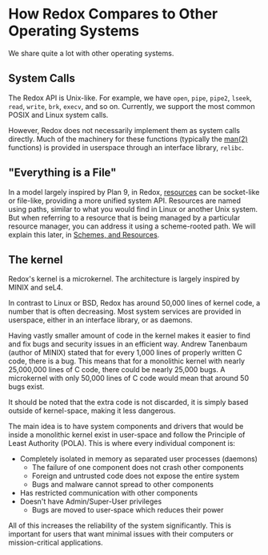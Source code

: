 # How Redox Compares to Other Operating Systems

We share quite a lot with other operating systems.

## System Calls

The Redox API is Unix-like. For example, we have `open`, `pipe`, `pipe2`, `lseek`, `read`, `write`, `brk`, `execv`, and so on. Currently, we support the most common POSIX and Linux system calls.

However, Redox does not necessarily implement them as system calls directly. Much of the machinery for these functions (typically the [man(2)](https://en.wikipedia.org/wiki/Man_page#Manual_sections) functions) is provided in userspace through an interface library, `relibc`.

## "Everything is a File"

In a model largely inspired by Plan 9, in Redox, [resources](./resources.md) can be socket-like or file-like, providing a more unified system API.
Resources are named using paths, similar to what you would find in Linux or another Unix system.
But when referring to a resource that is being managed by a particular resource manager, you can address it using a scheme-rooted path.
We will explain this later, in [Schemes, and Resources](./schemes-resources.md).

## The kernel

Redox's kernel is a microkernel. The architecture is largely inspired by MINIX and seL4.

In contrast to Linux or BSD, Redox has around 50,000 lines of kernel code, a number that is often decreasing. Most system services are provided in userspace, either in an interface library, or as daemons.

Having vastly smaller amount of code in the kernel makes it easier to find and fix bugs and security issues in an efficient way.
Andrew Tanenbaum (author of MINIX) stated that for every 1,000 lines of properly written C code, there is a bug.
This means that for a monolithic kernel with nearly 25,000,000 lines of C code, there could be nearly 25,000 bugs.
A microkernel with only 50,000 lines of C code would mean that around 50 bugs exist.

It should be noted that the extra code is not discarded, it is simply based outside of kernel-space, making it less dangerous.

The main idea is to have system components and drivers that would be inside a monolithic kernel exist in user-space and follow the Principle of Least Authority (POLA). This is where every individual component is:

- Completely isolated in memory as separated user processes (daemons)
  - The failure of one component does not crash other components
  - Foreign and untrusted code does not expose the entire system
  - Bugs and malware cannot spread to other components
- Has restricted communication with other components
- Doesn't have Admin/Super-User privileges
  - Bugs are moved to user-space which reduces their power

All of this increases the reliability of the system significantly. This is important for users that want minimal issues with their computers or mission-critical applications.

